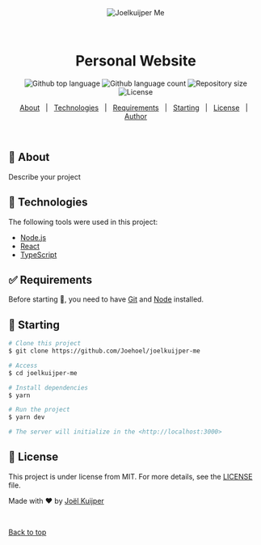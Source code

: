 <div align="center" id="top">
  <img src="./.github/app.gif" alt="Joelkuijper Me" />

&#xa0;

  <!-- <a href="https://joelkuijperme.netlify.app">Demo</a> -->
</div>

<h1 align="center">Personal Website</h1>

<p align="center">
  <img alt="Github top language" src="https://img.shields.io/github/languages/top/Joehoel/joelkuijper-me?color=56BEB8">

  <img alt="Github language count" src="https://img.shields.io/github/languages/count/Joehoel/joelkuijper-me?color=56BEB8">

  <img alt="Repository size" src="https://img.shields.io/github/repo-size/Joehoel/joelkuijper-me?color=56BEB8">

  <img alt="License" src="https://img.shields.io/github/license/Joehoel/joelkuijper-me?color=56BEB8">

  <!-- <img alt="Github issues" src="https://img.shields.io/github/issues/Joehoel/joelkuijper-me?color=56BEB8" /> -->

  <!-- <img alt="Github forks" src="https://img.shields.io/github/forks/Joehoel/joelkuijper-me?color=56BEB8" /> -->

  <!-- <img alt="Github stars" src="https://img.shields.io/github/stars/Joehoel/joelkuijper-me?color=56BEB8" /> -->
</p>

<!-- Status -->

<!-- <h4 align="center">
	🚧  Joelkuijper Me 🚀 Under construction...  🚧
</h4>

<hr> -->

<p align="center">
  <a href="#dart-about">About</a> &#xa0; | &#xa0;
  <a href="#rocket-technologies">Technologies</a> &#xa0; | &#xa0;
  <a href="#white_check_mark-requirements">Requirements</a> &#xa0; | &#xa0;
  <a href="#checkered_flag-starting">Starting</a> &#xa0; | &#xa0;
  <a href="#memo-license">License</a> &#xa0; | &#xa0;
  <a href="https://github.com/Joehoel" target="_blank">Author</a>
</p>

<br>

## :dart: About

Describe your project

## :rocket: Technologies

The following tools were used in this project:

- [Node.js](https://nodejs.org/en/)
- [React](https://pt-br.reactjs.org/)
- [TypeScript](https://www.typescriptlang.org/)

## :white_check_mark: Requirements

Before starting :checkered_flag:, you need to have [Git](https://git-scm.com) and [Node](https://nodejs.org/en/) installed.

## :checkered_flag: Starting

```bash
# Clone this project
$ git clone https://github.com/Joehoel/joelkuijper-me

# Access
$ cd joelkuijper-me

# Install dependencies
$ yarn

# Run the project
$ yarn dev

# The server will initialize in the <http://localhost:3000>
```

## :memo: License

This project is under license from MIT. For more details, see the [LICENSE](LICENSE.md) file.

Made with :heart: by <a href="https://github.com/Joehoel" target="_blank">Joël Kuijper</a>

&#xa0;

<a href="#top">Back to top</a>
